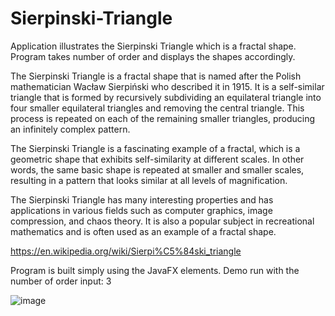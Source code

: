 # Sierpinski-Triangle
Application illustrates the Sierpinski Triangle which is a fractal shape.  Program takes number of order and displays the shapes accordingly.



The Sierpinski Triangle is a fractal shape that is named after the Polish mathematician Wacław Sierpiński who described it in 1915. It is a self-similar triangle that is formed by recursively subdividing an equilateral triangle into four smaller equilateral triangles and removing the central triangle. This process is repeated on each of the remaining smaller triangles, producing an infinitely complex pattern.

The Sierpinski Triangle is a fascinating example of a fractal, which is a geometric shape that exhibits self-similarity at different scales. In other words, the same basic shape is repeated at smaller and smaller scales, resulting in a pattern that looks similar at all levels of magnification.

The Sierpinski Triangle has many interesting properties and has applications in various fields such as computer graphics, image compression, and chaos theory. It is also a popular subject in recreational mathematics and is often used as an example of a fractal shape.

https://en.wikipedia.org/wiki/Sierpi%C5%84ski_triangle

Program is built simply using the JavaFX elements.
Demo run with the number of order input: 3

![image](https://user-images.githubusercontent.com/24220136/230288225-5e5846c7-2dcf-48f0-9916-46a480c2090c.png)

